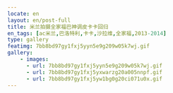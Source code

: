 ```yaml
---
locate: en
layout: en/post-full
title: 米兰拍摄全家福巴神调皮卡卡回归
en_tags: [ac米兰,巴洛特利,卡卡,沙拉维,全家福,2013-2014]
type: gallery
featimg: 7bb8bd97gy1fxj5yyn5e9g209w05k7wj.gif
gallery:
    - images:
      - url: 7bb8bd97gy1fxj5yyn5e9g209w05k7wj.gif
      - url: 7bb8bd97gy1fxj5yxwarzg20a005nnpf.gif
      - url: 7bb8bd97gy1fxj5yw1bg0g20ci071u0x.gif
---
```

